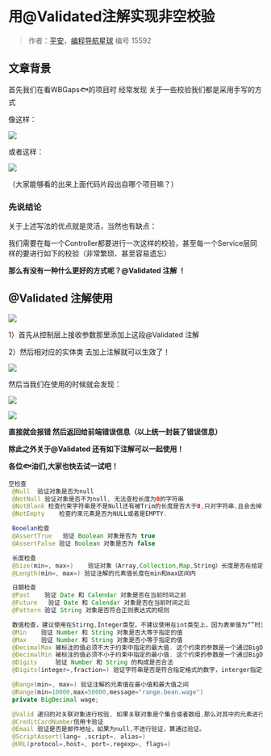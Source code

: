 # 用@Validated注解实现非空校验

> 作者：[平安](https://github.com/lizhe-0423)，[编程导航星球](https://wx.zsxq.com/dweb2/index/group/51122858222824) 编号 15592

## 文章背景



首先我们在看WBGaps🐟的项目时 经常发现 关于一些校验我们都是采用手写的方式



像这样：



![](https://pic.yupi.icu/5563/202311030940342.gif)



或者这样：



![](https://pic.yupi.icu/5563/202311030940363.gif)



（大家能够看的出来上面代码片段出自哪个项目嘛？）



### 先说结论



关于上述写法的优点就是灵活，当然也有缺点：



我们需要在每一个Controller都要进行一次这样的校验，甚至每一个Service层同样的要进行如下的校验（非常繁琐、甚至容易遗忘）



**那么有没有一种什么更好的方式呢？@Validated 注解 ！**



## @Validated 注解使用



![](https://pic.yupi.icu/5563/202311030940369.gif)



1）首先从控制层上接收参数那里添加上这段@Validated 注解



2）然后相对应的实体类 去加上注解就可以生效了！



![](https://pic.yupi.icu/5563/202311030940373.gif) 



然后当我们在使用的时候就会发现：



![](https://pic.yupi.icu/5563/202311030940372.gif)



![](https://pic.yupi.icu/5563/202311030940373.gif)



**直接就会报错 然后返回给前端错误信息（以上统一封装了错误信息）**



**除此之外关于@Validated 还有如下注解可以一起使用！**



**各位🐟油们,大家也快去试一试吧！**



```java
空检查
 @Null  验证对象是否为null
 @NotNull 验证对象是否不为null, 无法查检长度为0的字符串
 @NotBlank 检查约束字符串是不是Null还有被Trim的长度是否大于0,只对字符串,且会去掉前后空格.
 @NotEmpty    检查约束元素是否为NULL或者是EMPTY. 

 Booelan检查
 @AssertTrue   验证 Boolean 对象是否为 true 
 @AssertFalse 验证 Boolean 对象是否为 false 

 长度检查
 @Size(min=, max=)    验证对象（Array,Collection,Map,String）长度是否在给定的范围之内 
 @Length(min=, max=) 验证注解的元素值长度在min和max区间内

 日期检查
 @Past    验证 Date 和 Calendar 对象是否在当前时间之前 
 @Future   验证 Date 和 Calendar 对象是否在当前时间之后 
 @Pattern 验证 String 对象是否符合正则表达式的规则

 数值检查，建议使用在Stirng,Integer类型，不建议使用在int类型上，因为表单值为“”时无法转换为int，但可以转换为Stirng为"",Integer为null
 @Min    验证 Number 和 String 对象是否大等于指定的值 
 @Max    验证 Number 和 String 对象是否小等于指定的值 
 @DecimalMax 被标注的值必须不大于约束中指定的最大值. 这个约束的参数是一个通过BigDecimal定义的最大值的字符串表示.小数存在精度
 @DecimalMin 被标注的值必须不小于约束中指定的最小值. 这个约束的参数是一个通过BigDecimal定义的最小值的字符串表示.小数存在精度
 @Digits     验证 Number 和 String 的构成是否合法 
 @Digits(integer=,fraction=) 验证字符串是否是符合指定格式的数字，interger指定整数精度，fraction指定小数精度。

 @Range(min=, max=) 验证注解的元素值在最小值和最大值之间
 @Range(min=10000,max=50000,message="range.bean.wage")
 private BigDecimal wage;

 @Valid 递归的对关联对象进行校验, 如果关联对象是个集合或者数组,那么对其中的元素进行递归校验,如果是一个map,则对其中的值部分进行校验.(是否进行递归验证)
 @CreditCardNumber信用卡验证
 @Email 验证是否是邮件地址，如果为null,不进行验证，算通过验证。
 @ScriptAssert(lang= ,script=, alias=)
 @URL(protocol=,host=, port=,regexp=, flags=)

 
```




